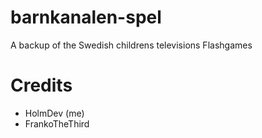 # barnkanalen-spel
A backup of the Swedish childrens televisions Flashgames

# Credits
* HolmDev (me)
* FrankoTheThird
